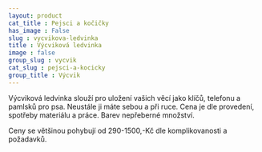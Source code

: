 ```yaml
---
layout: product
cat_title : Pejsci a kočičky
has_image : False
slug : vycvikova-ledvinka
title : Výcviková ledvinka
image : false
group_slug : vycvik
cat_slug : pejsci-a-kocicky
group_title : Výcvik
---
```


Výcviková ledvinka slouží pro uložení vašich věcí jako klíčů, telefonu a pamlsků pro psa. Neustále ji máte sebou a při ruce. Cena je dle provedení, spotřeby materiálu a práce. Barev nepřeberné množství.

Ceny se většinou pohybují od 290-1500,-Kč dle komplikovanosti a požadavků.

